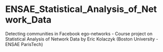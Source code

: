 # ENSAE_Statistical_Analysis_of_Network_Data
Detecting communities in Facebook ego-networks - Course project on Statistical Analysis of Network Data by Eric Kolaczyk (Boston University - ENSAE ParisTech)
